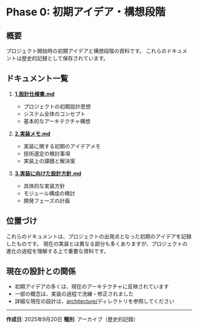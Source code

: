 # Phase 0: 初期アイデア・構想段階

## 概要

プロジェクト開始時の初期アイデアと構想段階の資料です。
これらのドキュメントは歴史的記録として保存されています。

## ドキュメント一覧

1. **[1.設計仕様書.md](1.設計仕様書.md)**
   - プロジェクトの初期設計思想
   - システム全体のコンセプト
   - 基本的なアーキテクチャ構想

2. **[2.実装メモ.md](2.実装メモ.md)**
   - 実装に関する初期のアイデアメモ
   - 技術選定の検討事項
   - 実装上の課題と解決案

3. **[3.実装に向けた設計方針.md](3.実装に向けた設計方針.md)**
   - 具体的な実装方針
   - モジュール構成の検討
   - 開発フェーズの計画

## 位置づけ

これらのドキュメントは、プロジェクトの出発点となった初期のアイデアを記録したものです。
現在の実装とは異なる部分も多くありますが、プロジェクトの進化の過程を理解する上で重要な資料です。

## 現在の設計との関係

- 初期アイデアの多くは、現在のアーキテクチャに反映されています
- 一部の概念は、実装の過程で洗練・修正されました
- 詳細な現在の設計は、[architecture/](../../architecture/)ディレクトリを参照してください

---
**作成日**: 2025年9月20日
**種別**: アーカイブ（歴史的記録）